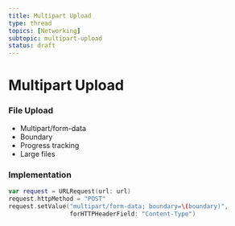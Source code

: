 ```yaml
---
title: Multipart Upload
type: thread
topics: [Networking]
subtopic: multipart-upload
status: draft
---
```


# Multipart Upload


### File Upload
- Multipart/form-data
- Boundary
- Progress tracking
- Large files

### Implementation
```swift
var request = URLRequest(url: url)
request.httpMethod = "POST"
request.setValue("multipart/form-data; boundary=\(boundary)", 
                 forHTTPHeaderField: "Content-Type")
```

